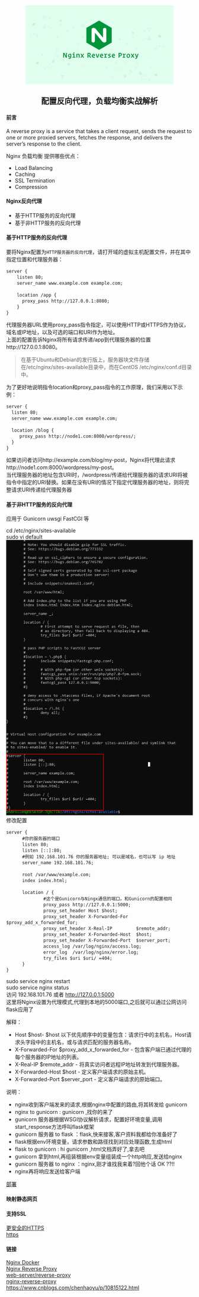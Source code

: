 <p align="center">
<img width="400" align="center" src="Assets/20190529160128.jpg"/>
<h2 align="center">配置反向代理，负载均衡实战解析</h2>
</p>

#### 前言
  A reverse proxy is a service that takes a client request, sends the request to one or more proxied servers, fetches the response, and delivers the server’s response to the client.

  Nginx 负载均衡 提供哪些优点：  
  - Load Balancing  
  - Caching  
  - SSL Termination  
  - Compression  

#### Nginx反向代理
- 基于HTTP服务的反向代理
- 基于非HTTP服务的反向代理

#### 基于HTTP服务的反向代理
  要将Nginx配置为```HTTP服务器的反向代理```，请打开域的虚拟主机配置文件，并在其中指定位置和代理服务器：
  ``` nginx
  server {
      listen 80;
      server_name www.example.com example.com;

      location /app {
        proxy_pass http://127.0.0.1:8080;
      }
  }
  ```
  代理服务器URL使用proxy_pass指令指定，可以使用HTTP或HTTPS作为协议，域名或IP地址，以及可选的端口和URI作为地址。  
  上面的配置告诉Nginx将所有请求传递/app到代理服务器的位置http://127.0.0.1:8080。  
  > 在基于Ubuntu和Debian的发行版上，服务器块文件存储在/etc/nginx/sites-available目录中，而在CentOS /etc/nginx/conf.d目录中。

  为了更好地说明指令location和proxy_pass指令的工作原理，我们采用以下示例：  
  ``` nginx
  server {
    listen 80;
    server_name www.example.com example.com;

    location /blog {
       proxy_pass http://node1.com:8000/wordpress/;
    }
  }
  ```
  如果访问者访问http://example.com/blog/my-post，Nginx将代理此请求http://node1.com:8000/wordpress/my-post。  
  当代理服务器的地址包含URI时，/wordpress/传递给代理服务器的请求URI将被指令中指定的URI替换。如果在没有URI的情况下指定代理服务器的地址，则将完整请求URI传递给代理服务器

#### 基于非HTTP服务的反向代理
  应用于 Gunicorn uwsgi  FastCGI 等

  cd /etc/nginx/sites-available  
  sudo vi default  
  ![](Assets/20190530162108.png)  
  修改配置
  ``` nginx
  server {
        #你的服务器的端口
        listen 80;
        listen [::]:80;
        #例如 192.168.101.76 你的服务器地址; 可以是域名，也可以写 ip 地址 
        server_name 192.168.101.76;

        root /var/www/example.com;
        index index.html;

        location / {
                #这个是Gunicorn与Ningx通信的端口。和Gunicorn的配置相同
                proxy_pass http://127.0.0.1:5000; 
                proxy_set_header Host $host;
                proxy_set_header X-Forwarded-For $proxy_add_x_forwarded_for;
                proxy_set_header X-Real-IP         $remote_addr;
                proxy_set_header X-Forwarded-Host  $host;
                proxy_set_header X-Forwarded-Port  $server_port;                
                access_log /var/log/nginx/access.log;
                error_log  /var/log/nginx/error.log;
                try_files $uri $uri/ =404;
        }
  }
  ```
  sudo service nginx restart  
  sudo service nginx status  
  访问 192.168.101.76 或者 http://127.0.0.1:5000  
  这里将Nginx设置为代理模式,代理到本地的5000端口,之后就可以通过公网访问flask应用了


  解释：  
  - Host $host- $host 以下优先顺序中的变量包含：请求行中的主机名，Host请求头字段中的主机名，或与请求匹配的服务器名称。
  - X-Forwarded-For $proxy_add_x_forwarded_for - 包含客户端已通过代理的每个服务器的IP地址的列表。
  - X-Real-IP $remote_addr - 将真实访问者远程IP地址转发到代理服务器。
  - X-Forwarded-Host $host - 定义客户端请求的原始主机。
  - X-Forwarded-Port $server_port - 定义客户端请求的原始端口。
  
  说明：  
  - nginx收到客户端发来的请求,根据nginx中配置的路由,将其转发给 gunicorn 
  - nginx to gunicorn : gunicorn ,找你的来了
  - gunicorn 服务器根据WSGI协议解析请求，配置好环境变量,调用start_response方法呼叫flask框架 
  - gunicorn 服务器 to flask ：flask,快来接客,客户资料我都给你准备好了
  - flask根据env环境变量，请求参数和路径找到对应处理函数,生成html
  - flask to gunicorn : hi gunicorn ,html文档弄好了,拿去吧
  - gunicorn 拿到html,再组装根据env变量组装成一个http响应,发送给nginx
  - gunicorn 服务器 to nginx ：nginx,刚才谁找我来着?回他个话 OK ??!!
  - nginx再将响应发送给客户端

  [部署](http://docs.gunicorn.org/en/stable/deploy.html)


#### 映射静态网页

#### 支持SSL
  [更安全的HTTPS](https://linuxize.com/post/secure-nginx-with-let-s-encrypt-on-ubuntu-18-04/)  
  [https](https://blog.liubaicai.net/2019/04/15/ce-shi-huan-jing-pei-zhi-Nginx-zhi-chi-Https/)

#### 链接
[Nginx Docker](http://www.ruanyifeng.com/blog/2018/02/nginx-docker.html )  
[Nginx Reverse Proxy](https://linuxize.com/post/nginx-reverse-proxy/)  
[web-server/reverse-proxy](https://docs.nginx.com/nginx/admin-guide/web-server/reverse-proxy/)  
[nginx-reverse-proxy](https://linuxize.com/post/nginx-reverse-proxy/)  
https://www.cnblogs.com/chenhaoyu/p/10815122.html  
